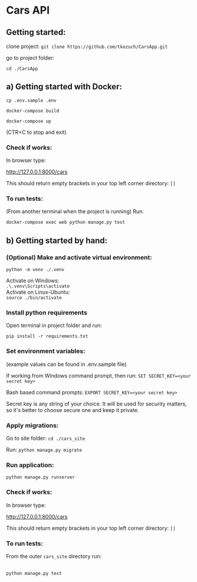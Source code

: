 # Cars API

## Getting started:

clone project:
`git clone https://github.com/tkozuch/CarsApp.git`

go to project folder:

`cd ./CarsApp`

## a) Getting started with Docker:

`cp .env.sample .env`

`docker-compose build`

`docker-compose up`

(CTR+C to stop and exit)

### Check if works:

In browser type:

http://127.0.0.1:8000/cars

This should return empty brackets in your top left corner directory: `[]`


### To run tests:

(From another terminal when the project is running) Run:

`docker-compose exec web python manage.py test`


## b) Getting started by hand:

### (Optional) Make and activate virtual environment:

`python -m venv ./.venv`

Activate on Windows:
<br>`.\.venv\Scripts\activate`
<br>Activate on Linux-Ubuntu:
<br>`source ./bin/activate`

### Install python requirements

Open terminal in project folder and run:

```
pip install -r requirements.txt
```

### Set environment variables:
(example values can be found in .env.sample file)

If working from Windows command prompt, then run:
`SET SECRET_KEY=<your secret key>`

Bash based command prompts:
`EXPORT SECRET_KEY=<your secret key>`

Secret key is any string of your choice. It will be used for security matters, so it's better to
 choose secure one and keep it private.

### Apply migrations:

Go to site folder:
`cd ./cars_site`

Run:
`python manage.py migrate`

### Run application:

`python manage.py runserver`

### Check if works:

In browser type:

http://127.0.0.1:8000/cars

This should return empty brackets in your top left corner directory: `[]`


### To run tests:

From the outer `cars_site` directory run: 

<br> `python manage.py test`
